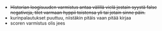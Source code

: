 - ~~Historian loogisuuden varmistus antaa välillä vielä jostain syystä false negativeja, tilet varmaan hyppii toistensa yli tai jotain sinne päin.~~
- kurinpalautukset puuttuu, niistäkin pitäis vaan pitää kirjaa
- scoren varmistus olis jees
